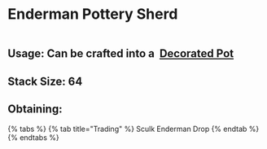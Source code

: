 # Enderman Pottery Sherd

<figure><img src="https://github.com/user-attachments/assets/f845f679-a5fb-4dc9-9d79-d26cbac1e01a" alt=""><figcaption></figcaption></figure>



## Usage: Can be crafted into a <img src="https://minecraft.wiki/images/thumb/Decorated_Pot_(N)_JE2_BE2.png/150px-Decorated_Pot_(N)_JE2_BE2.png?1209f" alt="" data-size="line"> [Decorated Pot](https://minecraft.wiki/w/Decorated\_Pot)

## <img src="https://minecraft.wiki/images/Light_Gray_Bundle_JE1_BE1.png?b552e" alt="" data-size="line">Stack Size: 64

## Obtaining:

{% tabs %}
{% tab title="Trading" %}
Sculk Enderman Drop
{% endtab %}
{% endtabs %}

